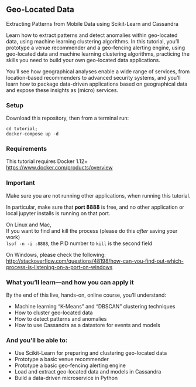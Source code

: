 ## Geo-Located Data
Extracting Patterns from Mobile Data using Scikit-Learn and Cassandra

Learn how to extract patterns and detect anomalies within geo-located data, using machine learning clustering algorithms. In this tutorial, you’ll prototype a venue recommender and a geo-fencing alerting engine, using geo-located data and machine learning clustering algorithms, practicing the skills you need to build your own geo-located data applications.

You’ll see how geographical analyses enable a wide range of services, from location-based recommenders to advanced security systems, and you’ll learn how to package data-driven applications based on geographical data and expose these insights as (micro) services.

### Setup

Download this repository, then from a terminal run:  

``` 
cd tutorial; 
docker-compose up -d 
```
### Requirements
This tutorial requires Docker 1.12+
https://www.docker.com/products/overview

### Important
Make sure you are not running other applications, when running this tutorial.

In particular,
make sure that **port 8888** is free, and no other application or local jupyter installs is running on that port.

On Linux and Mac,  
If you want to find and kill the process (please do this *after* saving your work)  
`lsof -n -i :8888`, the PID number to `kill` is the second field

On Windows, please check the following:  
http://stackoverflow.com/questions/48198/how-can-you-find-out-which-process-is-listening-on-a-port-on-windows

### What you’ll learn—and how you can apply it

By the end of this live, hands-on, online course, you’ll understand:

- Machine learning “K-Means” and “DBSCAN” clustering techniques
- How to cluster geo-located data
- How to detect patterns and anomalies
- How to use Cassandra as a datastore for events and models


### And you’ll be able to:

- Use Scikit-Learn for preparing and clustering geo-located data
- Prototype a basic venue recommender
- Prototype a basic geo-fencing alerting engine
- Load and extract geo-located data and models in Cassandra
- Build a data-driven microservice in Python
